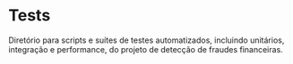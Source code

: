 # Tests

Diretório para scripts e suítes de testes automatizados, incluindo unitários, integração e performance, do projeto de detecção de fraudes financeiras.
